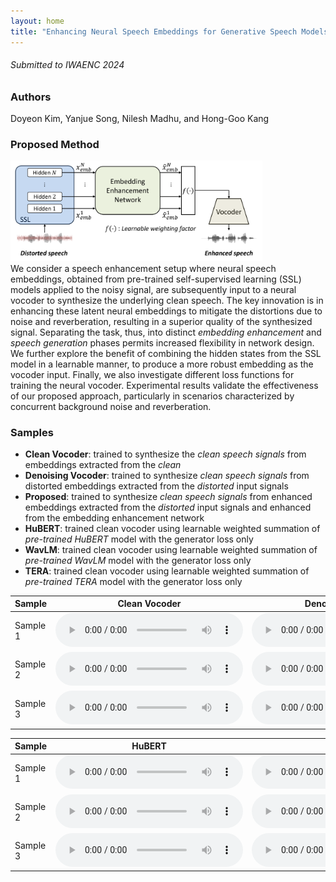 ```yaml
---
layout: home
title: "Enhancing Neural Speech Embeddings for Generative Speech Models"
---
```

###### Submitted to IWAENC 2024

### Authors

Doyeon Kim, Yanjue Song, Nilesh Madhu, and Hong-Goo Kang

### Proposed Method

<img src="overall.png" width="80%" height="30%" title="px(픽셀) 크기 설정" alt="Proposed framework overview"></img>\
We consider a speech enhancement setup where neural speech embeddings, obtained from pre-trained self-supervised learning (SSL) models applied to the noisy signal, are subsequently input to a neural vocoder to synthesize the underlying clean speech. The key innovation is in enhancing these latent neural embeddings to mitigate the distortions due to noise and reverberation, resulting in a superior quality of the synthesized signal. Separating the task, thus, into distinct _embedding enhancement_ and _speech generation_ phases permits increased flexibility in network design. We further explore the benefit of combining the hidden states from the SSL model in a learnable manner, to produce a more robust embedding as the vocoder input. Finally, we also investigate different loss functions for training the neural vocoder. Experimental results validate the effectiveness of our proposed approach, particularly in scenarios characterized by concurrent background noise and reverberation. 

### Samples
- __Clean Vocoder__: trained to synthesize the *clean speech signals* from embeddings extracted from the *clean* 
- __Denoising Vocoder__: trained to synthesize *clean speech signals* from distorted embeddings extracted from the *distorted* input signals 
- __Proposed__: trained to synthesize *clean speech signals* from enhanced embeddings extracted from the *distorted* input signals and enhanced from the embedding enhancement network 
- __HuBERT__: trained clean vocoder using learnable weighted summation of *pre-trained HuBERT* model with the generator loss only 
- __WavLM__: trained clean vocoder using learnable weighted summation of *pre-trained WavLM* model with the generator loss only 
- __TERA__: trained clean vocoder using learnable weighted summation of *pre-trained TERA* model with the generator loss only 

<table>
  <thead>
    <tr>
      <th>Sample</th>
      <th>Clean Vocoder</th>
      <th>Denoising Vocoder</th>
      <th>Proposed</th>
    </tr>
  </thead>
  <tbody>
    <tr>
      <td>Sample 1</td>
      <td><audio controls  src="p232_002.wav"> </audio></td>
      <td><audio controls  src="p232_002.wav"> </audio></td>
      <td><audio controls  src="p232_002.wav"> </audio></td>
    </tr>
    <tr>
      <td>Sample 2</td>
      <td><audio controls  src="p232_002.wav"> </audio></td>
      <td><audio controls  src="p232_002.wav"> </audio></td>
      <td><audio controls  src="p232_002.wav"> </audio></td>
    </tr>
    <tr>
      <td>Sample 3</td>
      <td><audio controls  src="p232_002.wav"> </audio></td>
      <td><audio controls  src="p232_002.wav"> </audio></td>
      <td><audio controls  src="p232_002.wav"> </audio></td>
      </tr>
  </tbody>
</table>



<table>
  <thead>
    <tr>
      <th>Sample</th>
      <th>HuBERT</th>
      <th>WavLM</th>
      <th>TERA</th>
    </tr>
  </thead>
  <tbody>
    <tr>
      <td>Sample 1</td>
      <td><audio controls  src="p232_002.wav"></audio></td>
      <td><audio controls  src="p232_002.wav"> </audio></td>
      <td><audio controls  src="p232_002.wav"> </audio></td>
    </tr>
    <tr>
      <td>Sample 2</td>
      <td><audio controls  src="p232_002.wav"> </audio></td>
      <td><audio controls  src="p232_002.wav"> </audio></td>
      <td><audio controls  src="p232_002.wav"> </audio></td>
    </tr>
    <tr>
      <td>Sample 3</td>
      <td><audio controls  src="p232_002.wav"> </audio></td>
      <td><audio controls  src="p232_002.wav"> </audio></td>
      <td><audio controls  src="p232_002.wav"> </audio></td>
    </tr>
  </tbody>
</table>
